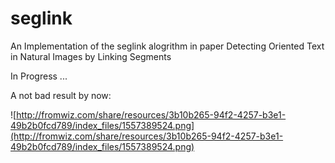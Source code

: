 # seglink
An Implementation of the seglink alogrithm in paper Detecting Oriented Text in Natural Images by Linking Segments

In Progress ...

A not bad result by now:

![http://fromwiz.com/share/resources/3b10b265-94f2-4257-b3e1-49b2b0fcd789/index_files/1557389524.png](http://fromwiz.com/share/resources/3b10b265-94f2-4257-b3e1-49b2b0fcd789/index_files/1557389524.png)
